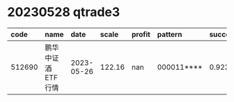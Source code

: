 
# 20230528 qtrade3
 | code | name | date | scale | profit | pattern | success_rate | success_cnt | fund_cnt | 
 | :----- | :----- | :----- | :----- | :----- | :----- | :----- | :----- | :----- | 
 | 512690 | 鹏华中证酒ETF行情 | 2023-05-26 | 122.16 | nan | 000011**** | 0.9230769230769231 | 12 | 13 | 
